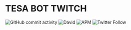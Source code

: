 # TESA BOT TWITCH 

![GitHub commit activity](https://img.shields.io/github/commit-activity/m/alexcaussades/bot-twitch-tesa)
![David](https://img.shields.io/david/alexcaussades/bot-twitch-tesa?style=plastic)
![APM](https://img.shields.io/apm/l/bot-twitch-tesa)
![Twitter Follow](https://img.shields.io/twitter/follow/alexcaussades?style=social)

